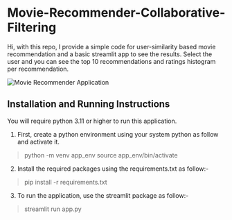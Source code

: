 # Movie-Recommender-Collaborative-Filtering
Hi, with this repo, I provide a simple code for user-similarity based movie recommendation and a basic streamlit app to see the results. Select the user and you can see the top 10 recommendations and ratings histogram per recommendation.

![Movie Recommender Application](docs/app_sreenshot.png)

## Installation and Running Instructions

You will require python 3.11 or higher to run this application.

1. First, create a python environment using your system python as follow and activate it.

> python -m venv app_env
> source app_env/bin/activate

2. Install the required packages using the requirements.txt as follow:-

> pip install -r requirements.txt

3. To run the application, use the streamlit package as follow:-

> streamlit run app.py
